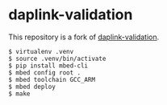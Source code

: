 # daplink-validation

This repository is a fork of [daplink-validation](https://os.mbed.com/users/c1728p9/code/daplink-validation).

```
$ virtualenv .venv
$ source .venv/bin/activate
$ pip install mbed-cli
$ mbed config root .
$ mbed toolchain GCC_ARM
$ mbed deploy
$ make
```
